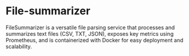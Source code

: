 # File-summarizer
FileSummarizer is a versatile file parsing service that processes and summarizes text files (CSV, TXT, JSON), exposes key metrics using Prometheus, and is containerized with Docker for easy deployment and scalability.
